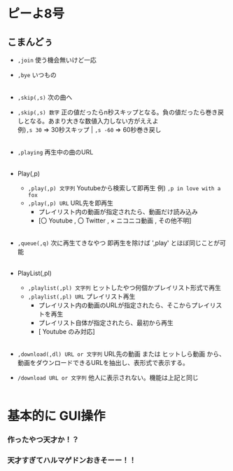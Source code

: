 # ピーよ8号

## こまんどぅ

- `,join` 使う機会無いけど一応
- `,bye` いつもの<br><br>

- `,skip(,s)` 次の曲へ 
- `,skip(,s) 数字` 正の値だったらn秒スキップとなる。負の値だったら巻き戻しとなる。あまり大きな数値入力しない方がええよ<br>
               例)`,s 30` => 30秒スキップ | `,s -60` => 60秒巻き戻し <br><br>
               
- `,playing` 再生中の曲のURL<br><br>

- Play(,p)
  - `,play(,p) 文字列` Youtubeから検索して即再生 例) `,p in love with a fox`
  - `,play(,p) URL` URL先を即再生
    - プレイリスト内の動画が指定されたら、動画だけ読み込み
    - [〇 Youtube , 〇 Twitter , × ニコニコ動画 , その他不明]<br><br>

- `,queue(,q)` 次に再生てきなやつ 即再生を除けば ',play' とほぼ同じことが可能<br><br>

- PlayList(,pl)
  - `,playlist(,pl) 文字列` ヒットしたやつ何個かプレイリスト形式で再生
  - `,playlist(,pl) URL` プレイリスト再生 
    - プレイリスト内の動画のURLが指定されたら、そこからプレイリストを再生<br>
    - プレイリスト自体が指定されたら、最初から再生
    - [ Youtube のみ対応]<br><br>
    
- `,download(,dl) URL or 文字列` URL先の動画 または ヒットしら動画 から、動画をダウンロードできるURLを抽出し、表形式で表示する。
- `/download URL or 文字列` 他人に表示されない。機能は上記と同じ<br><br>


# 基本的に GUI操作
### 作ったやつ天才か！？
### 天才すぎてハルマゲドンおきそーー！！
